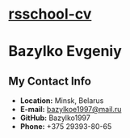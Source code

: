 # [rsschool-cv](https://github.com/Bazylko1997/rsschool-cv/edit/gh-pages/cv.md)
# Bazylko Evgeniy
## My Contact Info
- **Location:** Minsk, Belarus
- **E-mail:** bazylkoe1997@mail.ru
- **GitHub:** Bazylko1997
- **Phone:** +375 29393-80-65
